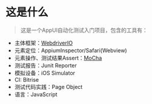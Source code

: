 # 这是什么

>这是一个AppUI自动化测试入门项目，包含的工具有：

- 主体框架：[WebdriverIO](https://webdriver.io/docs/what-is-webdriverio)
- 元素定位：AppiumInspector/Safari(Webview)
- 元素操作、测试结果Assert：[MoCha](https://mochajs.org/)
- 测试报告：Junit Reporter
- 模拟设备：iOS Simulator
- CI: Bitrise
- 测试代码实践：Page Object
- 语言：JavaScript

